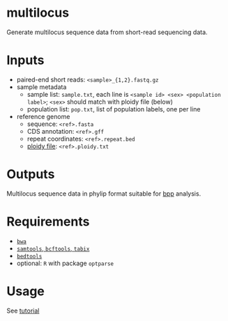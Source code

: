 # multilocus
Generate multilocus sequence data from short-read sequencing data.

# Inputs
- paired-end short reads: `<sample>_{1,2}.fastq.gz`
- sample metadata
  * sample list: `sample.txt`, each line is `<sample id> <sex> <population label>`; `<sex>` should match with ploidy file (below)
  * population list: `pop.txt`, list of population labels, one per line
- reference genome
  * sequence: `<ref>.fasta`
  * CDS annotation: `<ref>.gff`
  * repeat coordinates: `<ref>.repeat.bed`
  * [ploidy file](https://samtools.github.io/bcftools/bcftools.html#ploidy): `<ref>.ploidy.txt`

# Outputs
Multilocus sequence data in phylip format suitable for [bpp](https://github.com/bpp/bpp) analysis.

# Requirements
- [`bwa`](https://github.com/lh3/bwa)
- [`samtools`, `bcftools`, `tabix`](https://www.htslib.org/download/)
- [`bedtools`](https://bedtools.readthedocs.io/en/latest/content/installation.html)
- optional: `R` with package `optparse`

# Usage
See [tutorial](https://github.com/ythaworn/multilocus/wiki)
